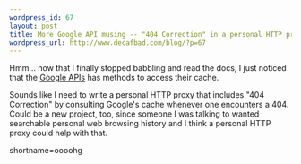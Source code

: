 ```yaml
--- 
wordpress_id: 67
layout: post
title: More Google API musing -- "404 Correction" in a personal HTTP proxy via Google's cache
wordpress_url: http://www.decafbad.com/blog/?p=67
---
```

<p>Hmm... now that I finally stopped babbling and read the docs, I just noticed that the <a href="http://www.google.com/apis">Google APIs</a> has methods to access their cache.</p>
<p>Sounds like I need to write a personal HTTP proxy that includes "404 Correction" by consulting Google's cache whenever one encounters a 404.  Could be a new project, too, since someone I was talking to wanted searchable personal web browsing history and I think a personal HTTP proxy could help with that.<br />
</p>
<!--more-->
shortname=oooohg

